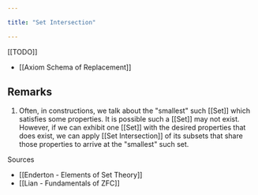 ```yaml
---

title: "Set Intersection"

---
```

[[TODO]]
- [[Axiom Schema of Replacement]]

## Remarks
1. Often, in constructions, we talk about the "smallest" such [[Set]] which satisfies some properties. It is possible such a [[Set]] may not exist. However, if we can exhibit one [[Set]] with the desired properties that does exist, we can apply [[Set Intersection]] of its subsets that share those properties to arrive at the "smallest" such set.

Sources
- [[Enderton - Elements of Set Theory]]
- [[Lian - Fundamentals of ZFC]]